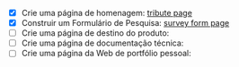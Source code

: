 - [x] Crie uma página de homenagem: [tribute page](https://codepen.io/EmmanuellaAlbuquerque/full/wvGoawM)
- [x] Construir um Formulário de Pesquisa: [survey form page](https://codepen.io/EmmanuellaAlbuquerque/full/KKzNMjO)
- [ ] Crie uma página de destino do produto:
- [ ] Crie uma página de documentação técnica:
- [ ] Crie uma página da Web de portfólio pessoal:
